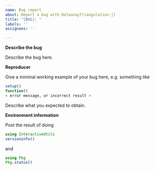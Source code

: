 ```yaml
---
name: Bug report
about: Report a bug with DelaunayTriangulation.jl
title: "[BUG]: "
labels: ''
assignees: ''

---
```


**Describe the bug**

Describe the bug here.

**Reproducer**

Give a minimal working example of your bug here, e.g. something like

```julia
setup()
function()
< error message, or incorrect result >
```

Describe what you expected to obtain.

**Environment information**

Post the result of doing

```julia
using InteractiveUtils
versioninfo()
```

and

```julia
using Pkg
Pkg.status()
```
